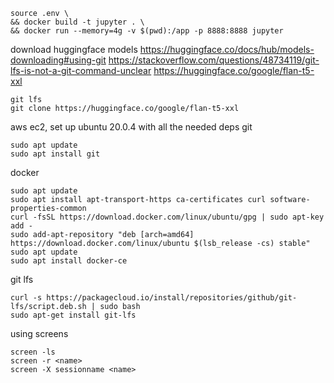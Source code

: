 ```
source .env \
&& docker build -t jupyter . \
&& docker run --memory=4g -v $(pwd):/app -p 8888:8888 jupyter
```

download huggingface models
https://huggingface.co/docs/hub/models-downloading#using-git
https://stackoverflow.com/questions/48734119/git-lfs-is-not-a-git-command-unclear
https://huggingface.co/google/flan-t5-xxl
```
git lfs
git clone https://huggingface.co/google/flan-t5-xxl
```

aws ec2, set up ubuntu 20.0.4 with all the needed deps
git
```
sudo apt update
sudo apt install git
```
docker
```
sudo apt update
sudo apt install apt-transport-https ca-certificates curl software-properties-common
curl -fsSL https://download.docker.com/linux/ubuntu/gpg | sudo apt-key add -
sudo add-apt-repository "deb [arch=amd64] https://download.docker.com/linux/ubuntu $(lsb_release -cs) stable"
sudo apt update
sudo apt install docker-ce
```
git lfs
```
curl -s https://packagecloud.io/install/repositories/github/git-lfs/script.deb.sh | sudo bash
sudo apt-get install git-lfs
```

using screens
```
screen -ls
screen -r <name>
screen -X sessionname <name>
```